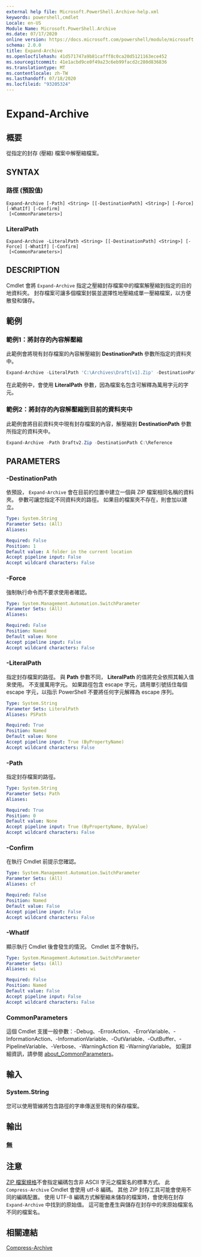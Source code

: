```yaml
---
external help file: Microsoft.PowerShell.Archive-help.xml
keywords: powershell,cmdlet
Locale: en-US
Module Name: Microsoft.PowerShell.Archive
ms.date: 07/17/2020
online version: https://docs.microsoft.com/powershell/module/microsoft.powershell.archive/expand-archive?view=powershell-5.1&WT.mc_id=ps-gethelp
schema: 2.0.0
title: Expand-Archive
ms.openlocfilehash: 41d571747a9b81cafff8c0ca20d5121163ece452
ms.sourcegitcommit: 41e1acbd9ce0f49a23c6eb99facd2c280d836836
ms.translationtype: MT
ms.contentlocale: zh-TW
ms.lasthandoff: 07/18/2020
ms.locfileid: "93205324"
---
```

# Expand-Archive

## 概要
從指定的封存 (壓縮) 檔案中解壓縮檔案。

## SYNTAX

### 路徑 (預設值)

```
Expand-Archive [-Path] <String> [[-DestinationPath] <String>] [-Force] [-WhatIf] [-Confirm]
 [<CommonParameters>]
```

### LiteralPath

```
Expand-Archive -LiteralPath <String> [[-DestinationPath] <String>] [-Force] [-WhatIf] [-Confirm]
 [<CommonParameters>]
```

## DESCRIPTION

Cmdlet 會將 `Expand-Archive` 指定之壓縮封存檔案中的檔案解壓縮到指定的目的地資料夾。 封存檔案可讓多個檔案封裝並選擇性地壓縮成單一壓縮檔案，以方便散發和儲存。

## 範例

### 範例1：將封存的內容解壓縮

此範例會將現有封存檔案的內容解壓縮到 **DestinationPath** 參數所指定的資料夾中。

```powershell
Expand-Archive -LiteralPath 'C:\Archives\Draft[v1].Zip' -DestinationPath C:\Reference
```

在此範例中，會使用 **LiteralPath** 參數，因為檔案名包含可解釋為萬用字元的字元。

### 範例2：將封存的內容解壓縮到目前的資料夾中

此範例會將目前資料夾中現有封存檔案的內容，解壓縮到 **DestinationPath** 參數所指定的資料夾中。

```powershell
Expand-Archive -Path Draftv2.Zip -DestinationPath C:\Reference
```

## PARAMETERS

### -DestinationPath

依預設， `Expand-Archive` 會在目前的位置中建立一個與 ZIP 檔案相同名稱的資料夾。 參數可讓您指定不同資料夾的路徑。 如果目的檔案夾不存在，則會加以建立。

```yaml
Type: System.String
Parameter Sets: (All)
Aliases:

Required: False
Position: 1
Default value: A folder in the current location
Accept pipeline input: False
Accept wildcard characters: False
```

### -Force

強制執行命令而不要求使用者確認。

```yaml
Type: System.Management.Automation.SwitchParameter
Parameter Sets: (All)
Aliases:

Required: False
Position: Named
Default value: None
Accept pipeline input: False
Accept wildcard characters: False
```

### -LiteralPath

指定封存檔案的路徑。 與 **Path** 參數不同， **LiteralPath** 的值將完全依照其輸入值來使用。 不支援萬用字元。 如果路徑包含 escape 字元，請用單引號括住每個 escape 字元，以指示 PowerShell 不要將任何字元解釋為 escape 序列。

```yaml
Type: System.String
Parameter Sets: LiteralPath
Aliases: PSPath

Required: True
Position: Named
Default value: None
Accept pipeline input: True (ByPropertyName)
Accept wildcard characters: False
```

### -Path

指定封存檔案的路徑。

```yaml
Type: System.String
Parameter Sets: Path
Aliases:

Required: True
Position: 0
Default value: None
Accept pipeline input: True (ByPropertyName, ByValue)
Accept wildcard characters: False
```

### -Confirm

在執行 Cmdlet 前提示您確認。

```yaml
Type: System.Management.Automation.SwitchParameter
Parameter Sets: (All)
Aliases: cf

Required: False
Position: Named
Default value: False
Accept pipeline input: False
Accept wildcard characters: False
```

### -WhatIf

顯示執行 Cmdlet 後會發生的情況。 Cmdlet 並不會執行。

```yaml
Type: System.Management.Automation.SwitchParameter
Parameter Sets: (All)
Aliases: wi

Required: False
Position: Named
Default value: False
Accept pipeline input: False
Accept wildcard characters: False
```

### CommonParameters
這個 Cmdlet 支援一般參數：-Debug、-ErrorAction、-ErrorVariable、-InformationAction、-InformationVariable、-OutVariable、-OutBuffer、-PipelineVariable、-Verbose、-WarningAction 和 -WarningVariable。 如需詳細資訊，請參閱 [about_CommonParameters](https://go.microsoft.com/fwlink/?LinkID=113216)。

## 輸入

### System.String

您可以使用管線將包含路徑的字串傳送至現有的保存檔案。

## 輸出

### 無

## 注意

[ZIP 檔案規格](https://pkware.cachefly.net/webdocs/casestudies/APPNOTE.TXT)不會指定編碼包含非 ASCII 字元之檔案名的標準方式。 此 `Compress-Archive` Cmdlet 會使用 utf-8 編碼。 其他 ZIP 封存工具可能會使用不同的編碼配置。 使用 UTF-8 編碼方式解壓縮未儲存的檔案時，會使用在封存 `Expand-Archive` 中找到的原始值。 這可能會產生與儲存在封存中的來原始檔案名不同的檔案名。

## 相關連結

[Compress-Archive](compress-archive.md)
